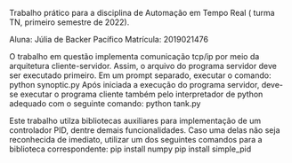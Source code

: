 Trabalho prático para a disciplina de Automação em Tempo Real ( turma TN, primeiro semestre de 2022). 

Aluna: Júlia de Backer Pacífico
Matrícula: 2019021476   

O trabalho em questão implementa comunicação tcp/ip por meio da arquitetura cliente-servidor. Assim, o arquivo do programa servidor deve ser executado primeiro.
Em um prompt separado, executar o comando: 
    python synoptic.py
Após iniciada a execução do programa servidor, deve-se executar o programa cliente também pelo interpretador de python adequado com o seguinte comando:
    python tank.py

Este trabalho utilza bibliotecas auxiliares para implementação de um controlador PID, dentre demais funcionalidades. 
Caso uma delas não seja reconhecida de imediato, utilizar um dos seguintes comandos para a biblioteca correspondente:
    pip install numpy
    pip install simple_pid
